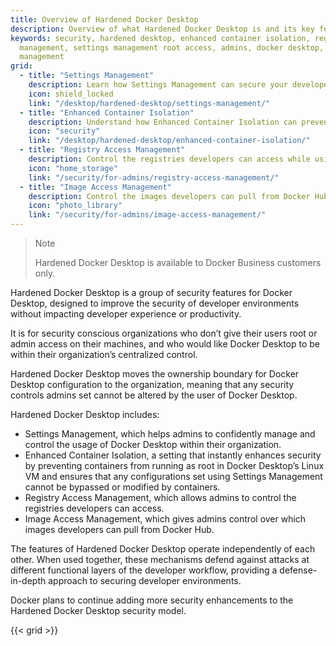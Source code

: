 ```yaml
---
title: Overview of Hardened Docker Desktop
description: Overview of what Hardened Docker Desktop is and its key features
keywords: security, hardened desktop, enhanced container isolation, registry access
  management, settings management root access, admins, docker desktop, image access
  management
grid:
  - title: "Settings Management"
    description: Learn how Settings Management can secure your developers' workflows.
    icon: shield_locked
    link: "/desktop/hardened-desktop/settings-management/"
  - title: "Enhanced Container Isolation"
    description: Understand how Enhanced Container Isolation can prevent container attacks.
    icon: "security"
    link: "/desktop/hardened-desktop/enhanced-container-isolation/"
  - title: "Registry Access Management"
    description: Control the registries developers can access while using Docker Desktop.
    icon: "home_storage"
    link: "/security/for-admins/registry-access-management/"
  - title: "Image Access Management"
    description: Control the images developers can pull from Docker Hub.
    icon: "photo_library"
    link: "/security/for-admins/image-access-management/"
---
```


>Note
>
>Hardened Docker Desktop is available to Docker Business customers only.

Hardened Docker Desktop is a group of security features for Docker Desktop, designed to improve the security of developer environments without impacting developer experience or productivity.

It is for security conscious organizations who don’t give their users root or admin access on their machines, and who would like Docker Desktop to be within their organization’s centralized control.

Hardened Docker Desktop moves the ownership boundary for Docker Desktop configuration to the organization, meaning that any security controls admins set cannot be altered by the user of Docker Desktop.

Hardened Docker Desktop includes:
- Settings Management, which helps admins to confidently manage and control the usage of Docker Desktop within their organization.
- Enhanced Container Isolation, a setting that instantly enhances security by preventing containers from running as root in Docker Desktop’s Linux VM and ensures that any configurations set using Settings Management cannot be bypassed or modified by containers.
- Registry Access Management, which allows admins to control the registries developers can access.
- Image Access Management, which gives admins control over which images developers can pull from Docker Hub.

The features of Hardened Docker Desktop operate independently of each other. When used together, these mechanisms defend against attacks at different functional layers of the developer workflow, providing a defense-in-depth approach to securing developer environments.

Docker plans to continue adding more security enhancements to the Hardened Docker Desktop security model.

{{< grid >}}
